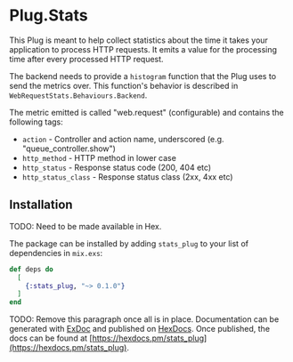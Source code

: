 # Plug.Stats

This Plug is meant to help collect statistics about the time it takes your application to process
HTTP requests. It emits a value for the processing time after every processed HTTP request.

The backend needs to provide a `histogram` function that the Plug uses to send the metrics over. This
function's behavior is described in `WebRequestStats.Behaviours.Backend`.

The metric emitted is called "web.request" (configurable) and
contains the following tags:
 * `action` - Controller and action name, underscored (e.g. "queue_controller.show")
 * `http_method` - HTTP method in lower case
 * `http_status` - Response status code (200, 404 etc)
 * `http_status_class` - Response status class (2xx, 4xx etc)

## Installation

TODO: Need to be made available in Hex.

The package can be installed by adding `stats_plug` to your list of dependencies in `mix.exs`:

```elixir
def deps do
  [
    {:stats_plug, "~> 0.1.0"}
  ]
end
```

TODO: Remove this paragraph once all is in place.
Documentation can be generated with [ExDoc](https://github.com/elixir-lang/ex_doc)
and published on [HexDocs](https://hexdocs.pm). Once published, the docs can
be found at [https://hexdocs.pm/stats_plug](https://hexdocs.pm/stats_plug).
